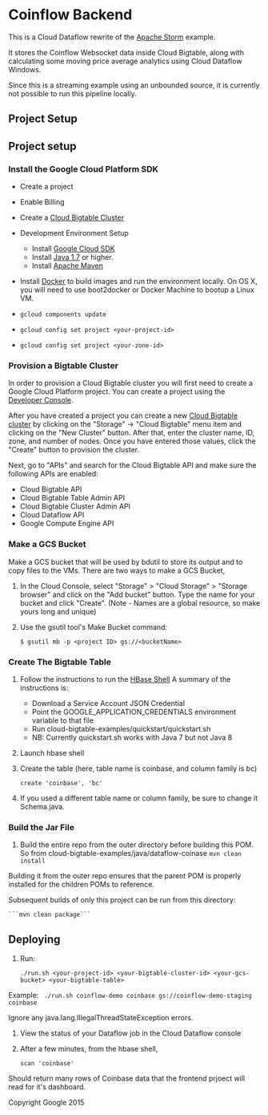 # Coinflow Backend

This is a Cloud Dataflow rewrite of the [Apache Storm](https://github.com/GoogleCloudPlatform/cloud-bigtable-examples/tree/master/java/storm) example.

It stores the Coinflow Websocket data inside Cloud Bigtable, along with calculating some moving
price average analytics using Cloud Dataflow Windows.

Since this is a streaming example using an unbounded source, it is currently not possible to run
this pipeline locally.

## Project Setup

## Project setup

### Install the Google Cloud Platform SDK

  * Create a project
  * Enable Billing
  * Create a [Cloud Bigtable Cluster](https://cloud.google.com/bigtable/docs/creating-cluster)
  * Development Environment Setup
      * Install [Google Cloud SDK](https://cloud.google.com/sdk/)
      * Install [Java 1.7](http://www.oracle.com/technetwork/java/javase/downloads/index.html) or higher.
      * Install [Apache Maven](https://maven.apache.org/)
  * Install [Docker](https://www.docker.com/) to build images and run the environment locally. On
   OS X, you will need to use boot2docker or Docker Machine to bootup a Linux VM.

  * `gcloud components update`
  * `gcloud config set project <your-project-id>`
  * `gcloud config set project <your-zone-id>`

### Provision a Bigtable Cluster

In order to provision a Cloud Bigtable cluster you will first need to create a
Google Cloud Platform project. You can create a project using the
[Developer Console](https://cloud.google.com/console).

After you have created a project you can create a new [Cloud Bigtable cluster](https://cloud.google.com/bigtable/docs/creating-cluster) by
clicking on the "Storage" -> "Cloud Bigtable" menu item and clicking on the
"New Cluster" button.  After that, enter the cluster name, ID, zone, and number
of nodes. Once you have entered those values, click the "Create" button to
provision the cluster.

Next, go to "APIs" and search for the Cloud Bigtable API and make sure the following APIs are
enabled:

* Cloud Bigtable API
* Cloud Bigtable Table Admin API
* Cloud Bigtable Cluster Admin API
* Cloud Dataflow API
* Google Compute Engine API

### Make a GCS Bucket

Make a GCS bucket that will be used by bdutil to store its output and to copy
files to the VMs.  There are two ways to make a GCS Bucket,

1. In the Cloud Console, select "Storage" > "Cloud Storage" > "Storage
   browser" and click on the "Add bucket" button. Type the name for your
   bucket and click "Create".  (Note - Names are a global resource, so make
   yours long and unique)
1. Use the gsutil tool's Make Bucket command:

    `$ gsutil mb -p <project ID> gs://<bucketName>`

### Create The Bigtable Table

1. Follow the instructions to run the [HBase Shell](https://cloud.google.com/bigtable/docs/hbase-shell-quickstart)
   A summary of the instructions is:
   * Download a Service Account JSON Credential
   * Point the GOOGLE_APPLICATION_CREDENTIALS environment variable to that file
   * Run cloud-bigtable-examples/quickstart/quickstart.sh
   * NB: Currently quickstart.sh works with Java 7 but not Java 8
1. Launch hbase shell
1. Create the table (here, table name is coinbase, and column family is bc)

    `create 'coinbase', 'bc'`
1. If you used a different table name or column family, be sure to change it Schema.java.


### Build the Jar File


1. Build the entire repo from the outer directory before building this POM. So from cloud-bigtable-examples/java/dataflow-coinase
   ```mvn clean install```

Building it from the outer repo ensures that the parent POM is properly installed for the children POMs to reference.

Subsequent builds of only this project can be run from this directory:

    ```mvn clean package```

## Deploying

1. Run:

    `./run.sh <your-project-id> <your-bigtable-cluster-id> <your-gcs-bucket> <your-bigtable-table>`

Example:
    ` ./run.sh coinflow-demo coinbase gs://coinflow-demo-staging coinbase`

Ignore any java.lang.IllegalThreadStateException errors.

1. View the status of your Dataflow job in the Cloud Dataflow console

1. After a few minutes, from the hbase shell,

    `scan 'coinbase'`

Should return many rows of Coinbase data that the frontend prjoect will read for it's dashboard.

Copyright Google 2015
